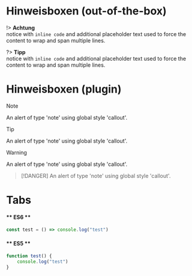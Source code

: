 # Hinweisboxen (out-of-the-box)

!> **Achtung** <br>
notice with `inline code` and additional placeholder text used
to force the content to wrap and span multiple lines.

?> **Tipp** <br>
notice with `inline code` and additional placeholder text used to
force the content to wrap and span multiple lines.

# Hinweisboxen (plugin)

> [!NOTE]
> An alert of type 'note' using global style 'callout'.

> [!TIP]
> An alert of type 'note' using global style 'callout'.

> [!WARNING]
> An alert of type 'note' using global style 'callout'.

> [!DANGER]
> An alert of type 'note' using global style 'callout'.

# Tabs

<!-- tabs:start -->

#### ** ES6 **

```javascript
const test = () => console.log("test")
```

#### ** ES5 **

```javascript
function test() {
    console.log("test")
}
```

<!-- tabs:end -->